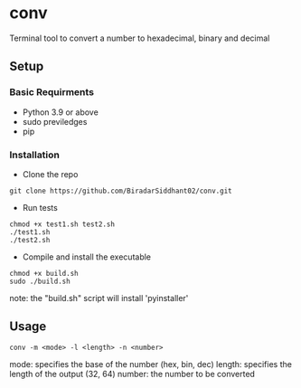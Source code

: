 # conv
Terminal tool to convert a number to hexadecimal, binary and decimal

## Setup
### Basic Requirments
- Python 3.9 or above
- sudo previledges
- pip

### Installation
- Clone the repo
```
git clone https://github.com/BiradarSiddhant02/conv.git 
```
- Run tests
```
chmod +x test1.sh test2.sh
./test1.sh
./test2.sh 
```
- Compile and install the executable
```
chmod +x build.sh
sudo ./build.sh
```
note: the "build.sh" script will install 'pyinstaller' 

## Usage
```
conv -m <mode> -l <length> -n <number>
```
mode: specifies the base of the number (hex, bin, dec)
length: specifies the length of the output (32, 64)
number: the number to be converted